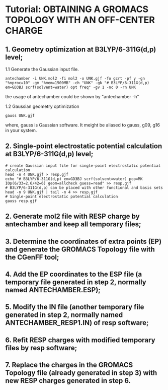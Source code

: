 # Tutorial: OBTAINING A GROMACS TOPOLOGY WITH AN OFF-CENTER CHARGE

## 1.	Geometry optimization at B3LYP/6-311G(d,p) level;

   1.1 Generate the Gaussian input file.
   
   ```
   antechamber -i UNK.mol2 -fi mol2 -o UNK.gjf -fo gcrt -pf y -gn "%nproc=10" -gm "%mem=1500MB" -ch "UNK" -gk "# B3LYP/6-311G(d,p) em=GD3BJ scrf(solvent=water) opt freq" -gv 1 -nc 0 -rn UNK
   ```
   
   the usage of antechamber could be shown by "antechamber -h"
   
   1.2 Gaussian geometry optimization
   
   ```
   gauss UNK.gjf
   ```
   where, gauss is Gaussian software. It meight be aliased to gauss, g09, g16 in your system.
   
## 2. Single-point electrostatic potential calculation at B3LYP/6-311G(d,p) level;

   ```
   # create Gaussian input file for single-point electrostatic potential calculation
   head -n 4 UNK.gjf > resp.gjf
   echo "# B3LYP/6-311G(d,p) em=GD3BJ scrf(solvent=water) pop=MK IOp(6/33=2,6/42=6) geom=allcheck guess=read" >> resp.gjf
   # B3LYP/6-311G(d,p) can be placed with other functional and basis sets
   head -n 9 UNK.gjf | tail -n 4 >> resp.gjf
   # Single-point electrostatic potential calculation
   gauss resp.gjf
   ```

## 2.	Generate mol2 file with RESP charge by antechamber and keep all temporary files;

## 3.	Determine the coordinates of extra points (EP) and generate the GROMACS Topology file with the CGenFF tool;

## 4.	Add the EP coordinates to the ESP file (a temporary file generated in step 2, normally named ANTECHAMBER.ESP);

## 5.	Modify the IN file (another temporary file generated in step 2, normally named ANTECHAMBER_RESP1.IN) of resp software;

## 6.	Refit RESP charges with modified temporary files by resp software;

## 7.	Replace the charges in the GROMACS Topology file (already generated in step 3) with new RESP charges generated in step 6.
